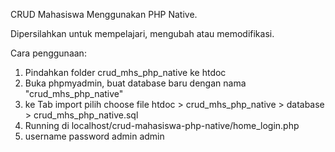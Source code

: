 CRUD Mahasiswa Menggunakan PHP Native.

Dipersilahkan untuk mempelajari, mengubah atau memodifikasi.

Cara penggunaan:
1. Pindahkan folder crud_mhs_php_native ke htdoc
2. Buka phpmyadmin, buat database baru dengan nama "crud_mhs_php_native" 
3. ke Tab import pilih choose file htdoc > crud_mhs_php_native > database > crud_mhs_php_native.sql
4. Running di localhost/crud-mahasiswa-php-native/home_login.php
5. username password admin admin
